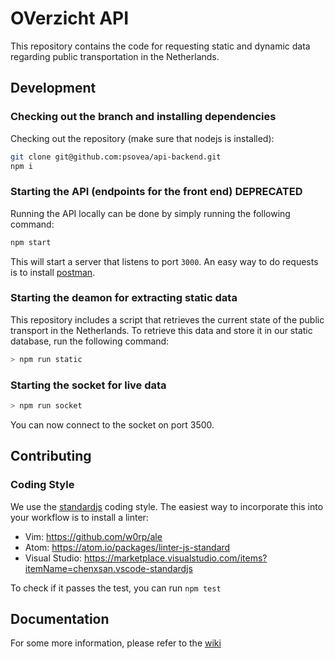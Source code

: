 # OVerzicht API

This repository contains the code for requesting static and dynamic data regarding public transportation in the Netherlands.

## Development

### Checking out the branch and installing dependencies
Checking out the repository (make sure that nodejs is installed):

```bash
git clone git@github.com:psovea/api-backend.git
npm i
```

### Starting the API (endpoints for the front end) **DEPRECATED**

Running the API locally can be done by simply running the following command:

```bash
npm start
```

This will start a server that listens to port `3000`. An easy way to do requests is to install [postman](https://www.getpostman.com/downloads/).

### Starting the deamon for extracting static data

This repository includes a script that retrieves the current state of the public transport in the Netherlands. To retrieve this data and store it in our static database, run the following command:

```bash
> npm run static
```

### Starting the socket for live data

```bash
> npm run socket
```

You can now connect to the socket on port 3500.

## Contributing

### Coding Style
We use the [standardjs](https://standardjs.com) coding style. The easiest way to incorporate this into your workflow is to install a linter:

- Vim: https://github.com/w0rp/ale
- Atom: https://atom.io/packages/linter-js-standard
- Visual Studio: https://marketplace.visualstudio.com/items?itemName=chenxsan.vscode-standardjs

To check if it passes the test, you can run `npm test`

## Documentation

For some more information, please refer to the [wiki](https://github.com/psovea/api-backend/wiki)
